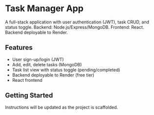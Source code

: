 # Task Manager App

A full-stack application with user authentication (JWT), task CRUD, and status toggle. Backend: Node.js/Express/MongoDB. Frontend: React. Backend deployable to Render.

## Features
- User sign-up/login (JWT)
- Add, edit, delete tasks (MongoDB)
- Task list view with status toggle (pending/completed)
- Backend deployable to Render (free tier)
- React frontend

## Getting Started
Instructions will be updated as the project is scaffolded.
